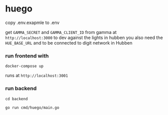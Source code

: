 # huego

copy .env.exapmle to .env

get `GAMMA_SECRET` and `GAMMA_CLIENT_ID` from gamma at `http://localhost:3000`
to dev against the lights in hubben you also need the `HUE_BASE_URL` and to be connected to digit network in Hubben

### run frontend with 

`docker-compose up`

runs at `http://localhost:3001`

### run backend

`cd backend`

`go run cmd/huego/main.go`